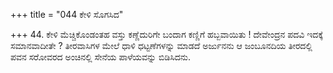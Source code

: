 +++
title = "044 ಕೇಳಿ ಸೊಗಸಿದ"

+++
44. ಕೇಳಿ ಮೆಚ್ಚಿಕೊಂಡಂತಹ ವಸ್ತು ಕಣ್ಣೆದುರಿಗೇ ಬಂದಾಗ ಕಣ್ಣಿಗೆ ಹಬ್ಬವಾಯಿತು ! ದೇವೇಂದ್ರನ ಪದವಿ ಇದಕ್ಕೆ ಸಮಾನವಾದೀತೇ ? ತೀರವಾಸಿಗಳ ಮೇಲೆ ಧಾಳಿ ಧಟ್ಟಣೆಗಳನ್ನು ಮಾಡದೆ ಅರ್ಜುನನು ಆ ಜಂಬೂನದಿಯ ತೀರದಲ್ಲಿ ಪವನ ಸರೋವರದ ಅಂಚಿನಲ್ಲಿ ಸೇನೆಯ ಪಾಳೆಯವನ್ನು ಬಿಡಿಸಿದನು.